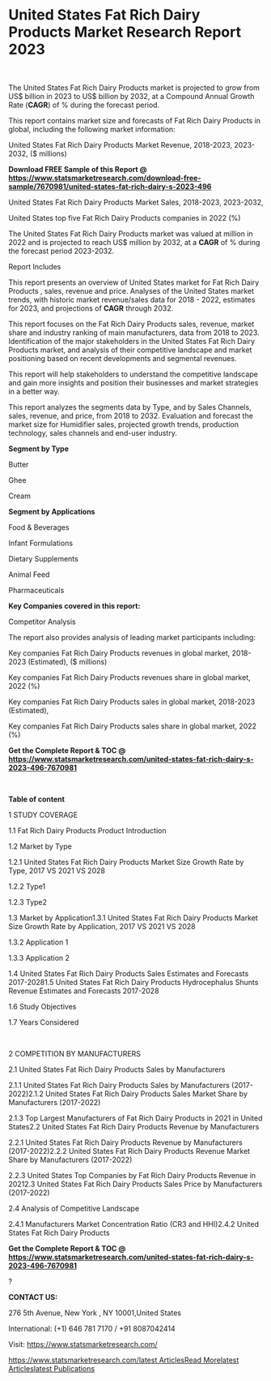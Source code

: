 <h1>United States Fat Rich Dairy Products Market Research Report 2023</h1><br/><p>The United States Fat Rich Dairy Products market is projected to grow from US$ billion in 2023 to US$ billion by 2032, at a Compound Annual Growth Rate (<strong>CAGR</strong>) of % during the forecast period.</p>
 
 
 
 <p>This report contains market size and forecasts of Fat Rich Dairy Products in global, including the following market information:</p>
 
 
 
 <p>United States Fat Rich Dairy Products Market Revenue, 2018-2023, 2023-2032, ($ millions)</p>
 
 
 
 <p><strong>Download FREE Sample of this Report @ <a href="https://www.statsmarketresearch.com/download-free-sample/7670981/united-states-fat-rich-dairy-s-2023-496">https://www.statsmarketresearch.com/download-free-sample/7670981/united-states-fat-rich-dairy-s-2023-496</a></strong></p>
 
 
 
 <p>United States Fat Rich Dairy Products Market Sales, 2018-2023, 2023-2032,</p>
 
 
 
 <p>United States top five Fat Rich Dairy Products companies in 2022 (%)</p>
 
 
 
 <p>The United States Fat Rich Dairy Products market was valued at million in 2022 and is projected to reach US$ million by 2032, at a <strong>CAGR</strong> of % during the forecast period 2023-2032.</p>
 
 
 
 <p>Report Includes</p>
 
 
 
 <p>This report presents an overview of United States market for Fat Rich Dairy Products , sales, revenue and price. Analyses of the United States market trends, with historic market revenue/sales data for 2018 - 2022, estimates for 2023, and projections of <strong>CAGR</strong> through 2032.</p>
 
 
 
 <p>This report focuses on the Fat Rich Dairy Products sales, revenue, market share and industry ranking of main manufacturers, data from 2018 to 2023. Identification of the major stakeholders in the United States Fat Rich Dairy Products market, and analysis of their competitive landscape and market positioning based on recent developments and segmental revenues.</p>
 
 
 
 <p>This report will help stakeholders to understand the competitive landscape and gain more insights and position their businesses and market strategies in a better way.</p>
 
 
 
 <p>This report analyzes the segments data by Type, and by Sales Channels, sales, revenue, and price, from 2018 to 2032. Evaluation and forecast the market size for Humidifier sales, projected growth trends, production technology, sales channels and end-user industry.</p>
 
 
 
 <p><strong>Segment by Type</strong></p>
 
 
 
 <p>Butter</p>
 
 
 
 <p>Ghee</p>
 
 
 
 <p>Cream</p>
 
 
 
 <p><strong>Segment <strong><strong>by Applications</strong></strong></strong></p>
 
 
 
 <p>Food & Beverages</p>
 
 
 
 <p>Infant Formulations</p>
 
 
 
 <p>Dietary Supplements</p>
 
 
 
 <p>Animal Feed</p>
 
 
 
 <p>Pharmaceuticals</p>
 
 
 
 <p><strong>Key Companies covered in this report:</strong></p>
 
 
 
 <p>Competitor Analysis</p>
 
 
 
 <p>The report also provides analysis of leading market participants including:</p>
 
 
 
 <p>Key companies Fat Rich Dairy Products revenues in global market, 2018-2023 (Estimated), ($ millions)</p>
 
 
 
 <p>Key companies Fat Rich Dairy Products revenues share in global market, 2022 (%)</p>
 
 
 
 <p>Key companies Fat Rich Dairy Products sales in global market, 2018-2023 (Estimated),</p>
 
 
 
 <p>Key companies Fat Rich Dairy Products sales share in global market, 2022 (%)</p>
 
 
 
 <div><b>Get the Complete Report & TOC @ <a href="https://www.statsmarketresearch.com/united-states-fat-rich-dairy-s-2023-496-7670981">https://www.statsmarketresearch.com/united-states-fat-rich-dairy-s-2023-496-7670981</a></b></div>
 
 
 
 <p><br />
 
 <b>Table of content</b></p>
 
 
 
 <p>1 STUDY COVERAGE<br />
 
 1.1 Fat Rich Dairy Products Product Introduction<br />
 
 1.2 Market by Type<br />
 
 1.2.1 United States Fat Rich Dairy Products Market Size Growth Rate by Type, 2017 VS 2021 VS 2028<br />
 
 1.2.2 Type1<br />
 
 1.2.3 Type2<br />
 
 1.3 Market by Application1.3.1 United States Fat Rich Dairy Products Market Size Growth Rate by Application, 2017 VS 2021 VS 2028<br />
 
 1.3.2 Application 1<br />
 
 1.3.3 Application 2<br />
 
 1.4 United States Fat Rich Dairy Products Sales Estimates and Forecasts 2017-20281.5 United States Fat Rich Dairy Products Hydrocephalus Shunts Revenue Estimates and Forecasts 2017-2028<br />
 
 1.6 Study Objectives<br />
 
 1.7 Years Considered<br />
 
 <br />
 
 2 COMPETITION BY MANUFACTURERS<br />
 
 2.1 United States Fat Rich Dairy Products Sales by Manufacturers<br />
 
 2.1.1 United States Fat Rich Dairy Products Sales by Manufacturers (2017-2022)2.1.2 United States Fat Rich Dairy Products Sales Market Share by Manufacturers (2017-2022)<br />
 
 2.1.3 Top Largest Manufacturers of Fat Rich Dairy Products in 2021 in United States2.2 United States Fat Rich Dairy Products Revenue by Manufacturers<br />
 
 2.2.1 United States Fat Rich Dairy Products Revenue by Manufacturers (2017-2022)2.2.2 United States Fat Rich Dairy Products Revenue Market Share by Manufacturers (2017-2022)<br />
 
 2.2.3 United States Top Companies by Fat Rich Dairy Products Revenue in 20212.3 United States Fat Rich Dairy Products Sales Price by Manufacturers (2017-2022)<br />
 
 2.4 Analysis of Competitive Landscape<br />
 
 2.4.1 Manufacturers Market Concentration Ratio (CR3 and HHI)2.4.2 United States Fat Rich Dairy Products</p>
 
 
 
 <div><b>Get the Complete Report & TOC @ <a href="https://www.statsmarketresearch.com/united-states-fat-rich-dairy-s-2023-496-7670981">https://www.statsmarketresearch.com/united-states-fat-rich-dairy-s-2023-496-7670981</a></b></div>
 
 
 
 <p>? </p>
 
 
 
 <p><b>CONTACT US:</b><br />
 
 276 5th Avenue, New York , NY 10001,United States<br />
 
 International: (+1) 646 781 7170 / +91 8087042414<br />
 
 Visit: <a href="https://www.statsmarketresearch.com/">https://www.statsmarketresearch.com/</a><br />
 
 <a href="https://gyeongbokgung.com">https://www.statsmarketresearch.com/</a><a href="https://hallyeomaritime.com">latest Articles</a><a href="https://jingwansa.com">Read More</a><a href="https://nguoiviet.jp/">latest Articles</a><a href="https://www.intelmarketresearch.com/">latest Publications</a></p>